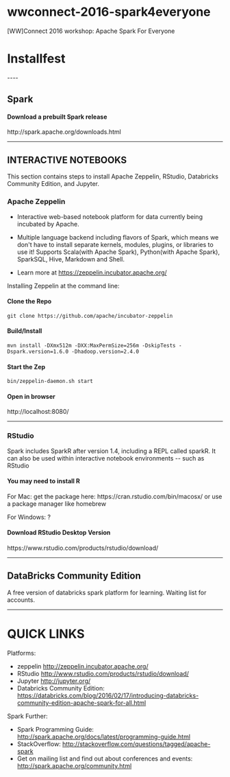 # wwconnect-2016-spark4everyone
[WW]Connect 2016 workshop: Apache Spark For Everyone


<h1>Installfest</h1>
----

<h2>Spark</h2>

<h4>Download a prebuilt Spark release</h4>
http://spark.apache.org/downloads.html

-----
<h2>INTERACTIVE NOTEBOOKS</h2>
This section contains steps to install Apache Zeppelin, RStudio, Databricks Community Edition, and Jupyter.

<h3>Apache Zeppelin</h3>

* Interactive web-based notebook platform for data currently being incubated by Apache. 

* Multiple language backend including flavors of Spark, which means we don't have to install separate kernels, modules, plugins, or libraries to use it! Supports Scala(with Apache Spark), Python(with Apache Spark), SparkSQL, Hive, Markdown and Shell.

* Learn more at https://zeppelin.incubator.apache.org/

Installing Zeppelin at the command line:

<h4>Clone the Repo</h4>

```git clone https://github.com/apache/incubator-zeppelin```

<h4>Build/Install</h4>

```mvn install -DXmx512m -DXX:MaxPermSize=256m -DskipTests -Dspark.version=1.6.0 -Dhadoop.version=2.4.0```

<h4>Start the Zep</h4>

```bin/zeppelin-daemon.sh start```

<h4>Open in browser</h4>

http://localhost:8080/

-----

<h3>RStudio</h3>

Spark includes SparkR after version 1.4, including a REPL called sparkR. It can also be used within interactive notebook environments -- such as RStudio


<h4>You may need to install R</h4>
For Mac:
get the package here: https://cran.rstudio.com/bin/macosx/
or use a package manager like homebrew

For Windows:
?

<h4>Download RStudio Desktop Version</h4>
https://www.rstudio.com/products/rstudio/download/

----

<h2>DataBricks Community Edition</h2>

A free version of databricks spark platform for learning. Waiting list for accounts. 


----

<h1>QUICK LINKS</h1>

Platforms:

* zeppelin http://zeppelin.incubator.apache.org/
* RStudio http://www.rstudio.com/products/rstudio/download/
* Jupyter http://jupyter.org/
* Databricks Community Edition: https://databricks.com/blog/2016/02/17/introducing-databricks-community-edition-apache-spark-for-all.html

Spark Further:
* Spark Programming Guide: http://spark.apache.org/docs/latest/programming-guide.html
* StackOverflow: http://stackoverflow.com/questions/tagged/apache-spark
* Get on mailing list and find out about conferences and events: http://spark.apache.org/community.html






